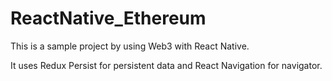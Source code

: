 # ReactNative_Ethereum

This is a sample project by using Web3 with React Native.

It uses Redux Persist for persistent data and React Navigation for navigator.
